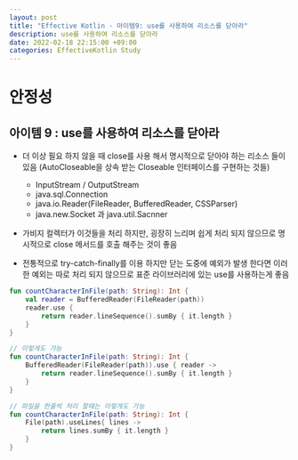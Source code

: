 ```yaml
---
layout: post
title: "Effective Kotlin - 아이템9: use를 사용하여 리소스를 닫아라"
description: use를 사용하여 리소스를 닫아라
date: 2022-02-18 22:15:00 +09:00
categories: EffectiveKotlin Study
---
```



# 안정성

## 아이템 9 : use를 사용하여 리소스를 닫아라
- 더 이상 필요 하지 않을 때 close를 사용 해서 명시적으로 닫아야 하는 리소스 들이 있음 (AutoCloseable을 상속 받는 Closeable 인터페이스를 구현하는 것들)
    * InputStream / OutputStream
    * java.sql.Connection
    * java.io.Reader(FileReader, BufferedReader, CSSParser)
    * java.new.Socket 과 java.util.Sacnner

- 가비지 컬렉터가 이것들을 처리 하지만, 굉장히 느리며 쉽게 처리 되지 않으므로 명시적으로 close 메서드를 호출 해주는 것이 좋음
- 전통적으로 try-catch-finally를 이용 하지만 닫는 도중에 예외가 발생 한다면 이러한 예외는 따로 처리 되지 않으므로 표준 라이브러리에 있는 use를 사용하는게 좋음

```kotlin
fun countCharacterInFile(path: String): Int {
    val reader = BufferedReader(FileReader(path))
    reader.use {
        return reader.lineSequence().sumBy { it.length }
    }
}

// 이렇게도 가능
fun countCharacterInFile(path: String): Int {
    BufferedReader(FileReader(path)).use { reader ->
        return reader.lineSequence().sumBy { it.length }
    }
}

// 파일을 한줄씩 처리 할때는 이렇게도 가능
fun countCharacterInFile(path: String): Int {
    File(path).useLines{ lines ->
        return lines.sumBy { it.length }
    }
}
```



